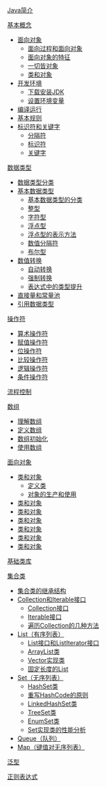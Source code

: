 [Java简介](Java简介.md)

[基本概念]()
- [面向对象](基本概念/面向对象.md)
    - [面向过程和面向对象](基本概念/面向对象.md)
    - [面向对象的特征](基本概念/面向对象.md)
    - [一切皆对象](基本概念/面向对象.md)
    - [类和对象](基本概念/面向对象.md)
- [开发环境](基本概念/开发环境.md)
    - [下载安装JDK](基本概念/开发环境.md)
    - [设置环境变量](基本概念/开发环境.md)
- [编译运行](基本概念/编译运行.md)
- [基本规则](基本概念/基本规则.md)
- [标识符和关键字](基本概念/标识符和关键字.md)
    - [分隔符](基本概念/标识符和关键字.md)
    - [标识符](基本概念/标识符和关键字.md)
    - [关键字](基本概念/标识符和关键字.md)

[数据类型](数据类型/readme.md)
- [数据类型分类](数据类型/数据类型分类.md)
- [基本数据类型](数据类型/基本数据类型.md)
    - [基本数据类型的分类](数据类型/基本数据类型.md)
    - [整型](数据类型/基本数据类型.md)
    - [字符型](数据类型/基本数据类型.md)
    - [浮点型](数据类型/基本数据类型.md)
    - [浮点型的表示方法](数据类型/基本数据类型.md)
    - [数值分隔符](数据类型/基本数据类型.md)
    - [布尔型](数据类型/基本数据类型.md)
- [数值转换](数据类型/数值转换.md)
    - [自动转换](数据类型/数值转换.md)
    - [强制转换](数据类型/数值转换.md)
    - [表达式中的类型提升](数据类型/数值转换.md)
- [直接量和常量池](数据类型/直接量和常量池.md)
- [引用数据类型]()

[操作符](操作符.md)
- [算术操作符](操作符.md)
- [赋值操作符](操作符.md)
- [位操作符](操作符.md)
- [比较操作符](操作符.md)
- [逻辑操作符](操作符.md)
- [条件操作符](操作符.md)

[流程控制]()

[数组]()
- [理解数组]()
- [定义数组]()
- [数组初始化]()
- [使用数组]()

[面向对象](面向对象/readme.md)
- [类和对象](面向对象/类和对象.md)
    - [定义类](面向对象/类和对象.md)
    - [对象的生产和使用](面向对象/类和对象.md)
- [类和对象](面向对象/类和对象.md)
- [类和对象](面向对象/类和对象.md)
- [类和对象](面向对象/类和对象.md)
- [类和对象](面向对象/类和对象.md)
- [类和对象](面向对象/类和对象.md)
- [类和对象](面向对象/类和对象.md)

[基础类库]()

[集合类](集合类/Readme.md)
- [集合类的继承结构](集合类/InheritanceStructure.md)  
- [Collection和Iterable接口](集合类/Collection/Readme.md)
    - [Collection接口](集合类/Collection/Readme.md)
    - [Iterable接口](集合类/Collection/Iterable.md)
    - [遍历Collection的几种方法](集合类/Collection/遍历Collection的几种方法.md)
- [List（有序列表）](集合类/List/Readme.md)
    - [List接口和ListIterator接口]()
    - [ArrayList类]()
    - [Vector实现类]()
    - [固定长度的List]()
- [Set（无序列表）](集合类/Set/Readme.md)  
    - [HashSet类](集合类/Set/HashSet.md)
    - [重写HashCode的原则](集合类/Set/重写HashCode的原则.md)
    - [LinkedHashSet类](集合类/Set/LinkedHashSet.md)
    - [TreeSet类](集合类/Set/TreeSet.md)
    - [EnumSet类](集合类/Set/EnumSet.md)
    - [Set实现类的性能分析](集合类/Set/Set实现类的性能分析.md)
- [Queue（队列）](集合类/Queue.md)  
- [Map（键值对无序列表）](集合类/Map.md)  

[泛型]()

[正则表达式](正则表达式.md)